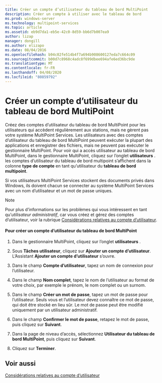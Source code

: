 ```yaml
---
title: Créer un compte d’utilisateur du tableau de bord MultiPoint
description: Créer un compte à utiliser avec le tableau de bord
ms.prod: windows-server
ms.technology: multipoint-services
ms.topic: article
ms.assetid: eb9d7da1-eb5e-42c0-8d59-bb6d7b007ea9
author: lizap
manager: dongill
ms.author: elizapo
ms.date: 08/04/2016
ms.openlocfilehash: b94c02fe514b4f7a694b908600127eda7c664c09
ms.sourcegitcommit: b00d7c8968c4adc8f699dbee694afe6ed36bc9de
ms.translationtype: MT
ms.contentlocale: fr-FR
ms.lasthandoff: 04/08/2020
ms.locfileid: "80859792"
---
```

# <a name="create-a-multipoint-dashboard-user-account"></a>Créer un compte d’utilisateur du tableau de bord MultiPoint
Créez des comptes d’utilisateur du tableau de bord MultiPoint pour les utilisateurs qui accèdent régulièrement aux stations, mais ne gèrent pas votre système MultiPoint Services. Les utilisateurs avec des comptes d’utilisateur du tableau de bord MultiPoint peuvent exécuter la plupart des applications et enregistrer des fichiers, mais ne peuvent pas exécuter le gestionnaire MultiPoint. Pour voir qui a accès utilisateur au tableau de bord MultiPoint, dans le gestionnaire MultiPoint, cliquez sur l’onglet **utilisateurs** . les comptes d’utilisateur du tableau de bord multipoint s’affichent dans la colonne **type de compte** en tant qu’utilisateur du **tableau de bord multipoint**.  
  
Si vos utilisateurs MultiPoint Services stockent des documents privés dans Windows, ils doivent chacun se connecter au système MultiPoint Services avec un nom d’utilisateur et un mot de passe uniques.  
  
> [!NOTE]  
> Pour plus d’informations sur les problèmes qui vous intéressent en tant qu’*utilisateur administratif*, car vous créez et gérez des comptes d’utilisateur, voir la rubrique [Considérations relatives au compte d’utilisateur](User-Account-Considerations.md).  
  
#### <a name="to-create-a-multipoint-dashboard-user-account"></a>Pour créer un compte d’utilisateur du tableau de bord MultiPoint  
  
1.  Dans le gestionnaire MultiPoint, cliquez sur l’onglet **utilisateurs** .  
  
2.  Sous **Tâches utilisateur**, cliquez sur **Ajouter un compte d’utilisateur**. L’Assistant **Ajouter un compte d’utilisateur** s’ouvre.  
  
3.  Dans le champ **Compte d’utilisateur**, tapez un nom de connexion pour l’utilisateur.  
  
4.  Dans le champ **Nom complet**, tapez le nom de l’utilisateur au format de votre choix, par exemple le prénom, le nom complet ou un surnom.  
  
5.  Dans le champ **Créer un mot de passe**, tapez un mot de passe pour l’utilisateur. Seuls vous et l’utilisateur devez connaître ce mot de passe, qui doit être stocké en lieu sûr. Le mot de passe peut être modifié uniquement par un utilisateur administratif.  
  
6.  Dans le champ **Confirmer le mot de passe**, retapez le mot de passe, puis cliquez sur **Suivant**.  
  
7.  Dans la page de niveau d’accès, sélectionnez **Utilisateur du tableau de bord MultiPoint**, puis cliquez sur **Suivant**.  
  
8.  Cliquez sur **Terminer**.  
  
## <a name="see-also"></a>Voir aussi  
[Considérations relatives au compte d’utilisateur](User-Account-Considerations.md)